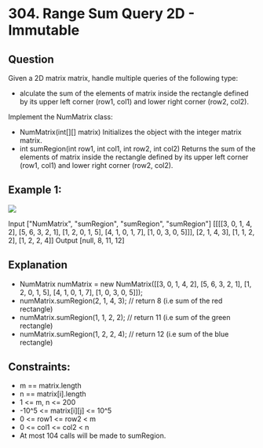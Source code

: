 # 304. Range Sum Query 2D - Immutable

## Question

Given a 2D matrix matrix, handle multiple queries of the following type:
- alculate the sum of the elements of matrix inside the rectangle defined by its upper left corner (row1, col1) and lower right corner (row2, col2).

Implement the NumMatrix class:
- NumMatrix(int[][] matrix) Initializes the object with the integer matrix matrix.
- int sumRegion(int row1, int col1, int row2, int col2) Returns the sum of the elements of matrix inside the rectangle defined by its upper left corner (row1, col1) and lower right corner (row2, col2).


## Example 1:

![](https://i.imgur.com/nZooLpE.png)

Input
["NumMatrix", "sumRegion", "sumRegion", "sumRegion"]
[[[[3, 0, 1, 4, 2], [5, 6, 3, 2, 1], [1, 2, 0, 1, 5], [4, 1, 0, 1, 7], [1, 0, 3, 0, 5]]], [2, 1, 4, 3], [1, 1, 2, 2], [1, 2, 2, 4]]
Output
[null, 8, 11, 12]

## Explanation
- NumMatrix numMatrix = new NumMatrix([[3, 0, 1, 4, 2], [5, 6, 3, 2, 1], [1, 2, 0, 1, 5], [4, 1, 0, 1, 7], [1, 0, 3, 0, 5]]);
- numMatrix.sumRegion(2, 1, 4, 3); // return 8 (i.e sum of the red rectangle)
- numMatrix.sumRegion(1, 1, 2, 2); // return 11 (i.e sum of the green rectangle)
- numMatrix.sumRegion(1, 2, 2, 4); // return 12 (i.e sum of the blue rectangle)
 
## Constraints:
- m == matrix.length
- n == matrix[i].length
- 1 <= m, n <= 200
- -10^5 <= matrix[i][j] <= 10^5
- 0 <= row1 <= row2 < m
- 0 <= col1 <= col2 < n
- At most 104 calls will be made to sumRegion.